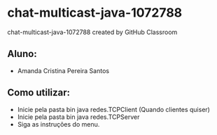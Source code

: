 # chat-multicast-java-1072788
chat-multicast-java-1072788 created by GitHub Classroom

## Aluno:
* Amanda Cristina Pereira Santos

## Como utilizar:
* Inicie pela pasta bin java redes.TCPClient (Quando clientes quiser)
* Inicie pela pasta bin java redes.TCPServer
* Siga as instruções do menu.
